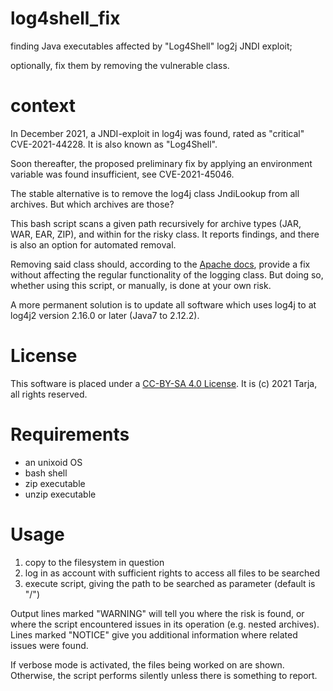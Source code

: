 # log4shell_fix 
finding Java executables affected by "Log4Shell" log2j JNDI exploit;

optionally, fix them by removing the vulnerable class.

# context
In December 2021, a JNDI-exploit in log4j was found, rated as "critical" CVE-2021-44228. 
It is also known as "Log4Shell".

Soon thereafter, the proposed preliminary fix by applying an environment variable was found
insufficient, see CVE-2021-45046.

The stable alternative is to remove the log4j class JndiLookup from all archives.
But which archives are those?

This bash script scans a given path recursively for archive types (JAR, WAR, EAR, ZIP), 
and within for the risky class. It reports findings, and there is also an option
for automated removal.

Removing said class should, according to the [Apache docs](https://logging.apache.org/log4j/2.x/security.html), 
provide a fix without affecting the regular functionality of the logging class.
But doing so, whether using this script, or manually, is done at your own risk.


A more permanent solution is to update all software which uses log4j to at log4j2 version 2.16.0 or later (Java7 to 2.12.2).


# License
This software is placed under a [CC-BY-SA 4.0 License](https://creativecommons.org/licenses/by-sa/4.0/legalcode).
It is (c) 2021 Tarja, all rights reserved.

# Requirements
* an unixoid OS
* bash shell
* zip executable
* unzip executable

# Usage
1. copy to the filesystem in question
2. log in as account with sufficient rights to access all files to be searched
3. execute script, giving the path to be searched as parameter (default is "/")

Output lines marked "WARNING" will tell you where the risk is found, 
or where the script encountered issues in its operation (e.g. nested archives).
Lines marked "NOTICE" give you additional information where related issues were found.

If verbose mode is activated, the files being worked on are shown. Otherwise, 
the script performs silently unless there is something to report.
